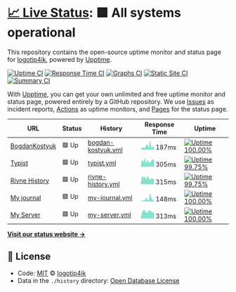 # [📈 Live Status](https://logotip4ik.github.io/up-time): <!--live status--> **🟩 All systems operational**

This repository contains the open-source uptime monitor and status page for [logotip4ik](https://bit.ly/bogdan-kostyuk), powered by [Upptime](https://github.com/upptime/upptime).

[![Uptime CI](https://github.com/koj-co/upptime/workflows/Uptime%20CI/badge.svg)](https://github.com/koj-co/upptime/actions?query=workflow%3A%22Uptime+CI%22)
[![Response Time CI](https://github.com/koj-co/upptime/workflows/Response%20Time%20CI/badge.svg)](https://github.com/koj-co/upptime/actions?query=workflow%3A%22Response+Time+CI%22)
[![Graphs CI](https://github.com/koj-co/upptime/workflows/Graphs%20CI/badge.svg)](https://github.com/koj-co/upptime/actions?query=workflow%3A%22Graphs+CI%22)
[![Static Site CI](https://github.com/koj-co/upptime/workflows/Static%20Site%20CI/badge.svg)](https://github.com/koj-co/upptime/actions?query=workflow%3A%22Static+Site+CI%22)
[![Summary CI](https://github.com/koj-co/upptime/workflows/Summary%20CI/badge.svg)](https://github.com/koj-co/upptime/actions?query=workflow%3A%22Summary+CI%22)

With [Upptime](https://upptime.js.org), you can get your own unlimited and free uptime monitor and status page, powered entirely by a GitHub repository. We use [Issues](https://github.com/logotip4ik/up-time/issues) as incident reports, [Actions](https://github.com/logotip4ik/up-time/actions) as uptime monitors, and [Pages](https://logotip4ik.github.io/up-time) for the status page.

<!--start: status pages-->
<!-- This summary is generated by Upptime (https://github.com/upptime/upptime) -->
<!-- Do not edit this manually, your changes will be overwritten -->

| URL                                               | Status | History                                                                                               | Response Time                                                                       | Uptime                                                                                                                                                                                                                             |
| ------------------------------------------------- | ------ | ----------------------------------------------------------------------------------------------------- | ----------------------------------------------------------------------------------- | ---------------------------------------------------------------------------------------------------------------------------------------------------------------------------------------------------------------------------------- |
| [BogdanKostyuk](https://bogdankostyuk.vercel.app) | 🟩 Up  | [bogdan-kostyuk.yml](https://github.com/logotip4ik/up-time/commits/master/history/bogdan-kostyuk.yml) | <img alt="Response time graph" src="./graphs/bogdan-kostyuk.png" height="20"> 187ms | [![Uptime 100.00%](https://img.shields.io/endpoint?url=https%3A%2F%2Fraw.githubusercontent.com%2Flogotip4ik%2Fup-time%2Fmaster%2Fapi%2Fbogdan-kostyuk%2Fuptime.json)](https://logotip4ik.github.io/up-time/history/bogdan-kostyuk) |
| [Typist](https://typist.surge.sh)                 | 🟩 Up  | [typist.yml](https://github.com/logotip4ik/up-time/commits/master/history/typist.yml)                 | <img alt="Response time graph" src="./graphs/typist.png" height="20"> 305ms         | [![Uptime 99.75%](https://img.shields.io/endpoint?url=https%3A%2F%2Fraw.githubusercontent.com%2Flogotip4ik%2Fup-time%2Fmaster%2Fapi%2Ftypist%2Fuptime.json)](https://logotip4ik.github.io/up-time/history/typist)                  |
| [Rivne History](https://rivne-history.surge.sh)   | 🟩 Up  | [rivne-history.yml](https://github.com/logotip4ik/up-time/commits/master/history/rivne-history.yml)   | <img alt="Response time graph" src="./graphs/rivne-history.png" height="20"> 315ms  | [![Uptime 99.75%](https://img.shields.io/endpoint?url=https%3A%2F%2Fraw.githubusercontent.com%2Flogotip4ik%2Fup-time%2Fmaster%2Fapi%2Frivne-history%2Fuptime.json)](https://logotip4ik.github.io/up-time/history/rivne-history)    |
| [My journal](https://my-journal.vercel.app)       | 🟩 Up  | [my-journal.yml](https://github.com/logotip4ik/up-time/commits/master/history/my-journal.yml)         | <img alt="Response time graph" src="./graphs/my-journal.png" height="20"> 148ms     | [![Uptime 100.00%](https://img.shields.io/endpoint?url=https%3A%2F%2Fraw.githubusercontent.com%2Flogotip4ik%2Fup-time%2Fmaster%2Fapi%2Fmy-journal%2Fuptime.json)](https://logotip4ik.github.io/up-time/history/my-journal)         |
| [My Server](https://todowebapp-f.herokuapp.com/)  | 🟩 Up  | [my-server.yml](https://github.com/logotip4ik/up-time/commits/master/history/my-server.yml)           | <img alt="Response time graph" src="./graphs/my-server.png" height="20"> 313ms      | [![Uptime 100.00%](https://img.shields.io/endpoint?url=https%3A%2F%2Fraw.githubusercontent.com%2Flogotip4ik%2Fup-time%2Fmaster%2Fapi%2Fmy-server%2Fuptime.json)](https://logotip4ik.github.io/up-time/history/my-server)           |

<!--end: status pages-->

[**Visit our status website →**](https://logotip4ik.github.io/up-time)

## 📄 License

- Code: [MIT](./LICENSE) © [logotip4ik](https://bit.ly/bogdan-kostyuk)
- Data in the `./history` directory: [Open Database License](https://opendatacommons.org/licenses/odbl/1-0/)
